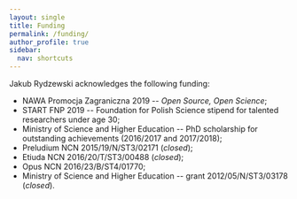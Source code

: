 ```yaml
---
layout: single
title: Funding
permalink: /funding/
author_profile: true
sidebar:
  nav: shortcuts
---
```

Jakub Rydzewski acknowledges the following funding:
* NAWA Promocja Zagraniczna 2019 -- *Open Source, Open Science*;
* START FNP 2019 -- Foundation for Polish Science stipend for talented 
  researchers under age 30;
* Ministry of Science and Higher Education -- PhD scholarship for outstanding 
  achievements (2016/2017 and 2017/2018);
* Preludium NCN 2015/19/N/ST3/02171 (*closed*);
* Etiuda NCN 2016/20/T/ST3/00488 (*closed*);
* Opus NCN 2016/23/B/ST4/01770;
* Ministry of Science and Higher Education -- grant 2012/05/N/ST3/03178
  (*closed*).
